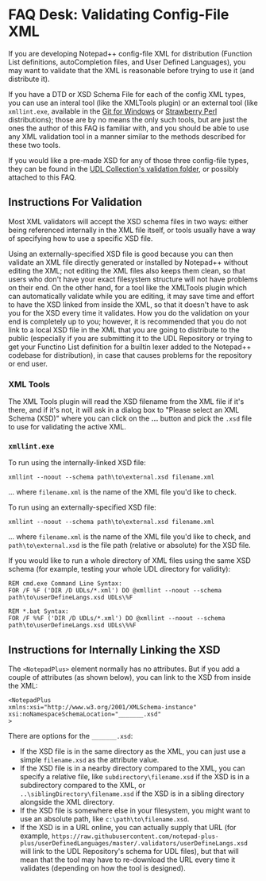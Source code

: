 # FAQ Desk: Validating Config-File XML

If you are developing Notepad++ config-file XML for distribution (Function List definitions, autoCompletion files, and User Defined Languages), you may want to validate that the XML is reasonable before trying to use it (and distribute it).

If you have a DTD or XSD Schema File for each of the config XML types, you can use an interal tool (like the XMLTools plugin) or an external tool (like `xmllint.exe`, available in the [Git for Windows](https://gitforwindows.org/) or [Strawberry Perl](https://strawberryperl.com) distributions); those are by no means the only such tools, but are just the ones the author of this FAQ is familiar with, and you should be able to use any XML validation tool in a manner similar to the methods described for these two tools.

If you would like a pre-made XSD for any of those three config-file types, they can be found in the [UDL Collection's validation folder](https://github.com/notepad-plus-plus/userDefinedLanguages/tree/master/.validators), or possibly attached to this FAQ.

## Instructions For Validation

Most XML validators will accept the XSD schema files in two ways: either being referenced internally in the XML file itself, or tools usually have a way of specifying how to use a specific XSD file.

Using an externally-specified XSD file is good because you can then validate an XML file directly generated or installed by Notepad++ without editing the XML; not editing the XML files also keeps them clean, so that users who don't have your exact filesystem structure will not have problems on their end.  On the other hand, for a tool like the XMLTools plugin which can automatically validate while you are editing, it may save time and effort to have the XSD linked from inside the XML, so that it doesn't have to ask you for the XSD every time it validates.  How you do the validation on your end is completely up to you; however, it is recommended that you do not link to a local XSD file in the XML that you are going to distribute to the public (especially if you are submitting it to the UDL Repository or trying to get your Functino List definition for a builtin lexer added to the Notepad++ codebase for distribution), in case that causes problems for the repository or end user.

### XML Tools

The XML Tools plugin will read the XSD filename from the XML file if it's there, and if it's not, it will ask in a dialog box to "Please select an XML Schema (XSD)" where you can click on the **...** button and pick the `.xsd` file to use for validating the active XML.

### `xmllint.exe`

To run using the internally-linked XSD file:
```
xmllint --noout --schema path\to\external.xsd filename.xml
```
... where `filename.xml` is the name of the XML file you'd like to check.

To run using an externally-specified XSD file:
```
xmllint --noout --schema path\to\external.xsd filename.xml
```
... where `filename.xml` is the name of the XML file you'd like to check, and `path\to\external.xsd` is the file path (relative or absolute) for the XSD file.

If you would like to run a whole directory of XML files using the same XSD schema (for example, testing your whole UDL directory for validity):
```
REM cmd.exe Command Line Syntax:
FOR /F %F ('DIR /D UDLs/*.xml') DO @xmllint --noout --schema path\to\userDefineLangs.xsd UDLs\%F

REM *.bat Syntax:
FOR /F %%F ('DIR /D UDLs/*.xml') DO @xmllint --noout --schema path\to\userDefineLangs.xsd UDLs\%%F
```

## Instructions for Internally Linking the XSD

The `<NotepadPlus>` element normally has no attributes.  But if you add a couple of attributes (as shown below), you can link to the XSD from inside the XML:
```
<NotepadPlus
xmlns:xsi="http://www.w3.org/2001/XMLSchema-instance"
xsi:noNamespaceSchemaLocation="_______.xsd"
>
```

There are options for the `_______.xsd`:
- If the XSD file is in the same directory as the XML, you can just use a simple `filename.xsd` as the attribute value.
- If the XSD file is in a nearby directory compared to the XML, you can specify a relative file, like `subdirectory\filename.xsd` if the XSD is in a subdirectory compared to the XML, or `..\siblingDirectory\filename.xsd` if the XSD is in a sibling directory alongside the XML directory.
- If the XSD file is somewhere else in your filesystem, you might want to use an absolute path, like `c:\path\to\filename.xsd`.
- If the XSD is in a URL online, you can actually supply that URL (for example, `https://raw.githubusercontent.com/notepad-plus-plus/userDefinedLanguages/master/.validators/userDefineLangs.xsd` will link to the UDL Repository's schema for UDL files), but that will mean that the tool may have to re-download the URL every time it validates (depending on how the tool is designed).
